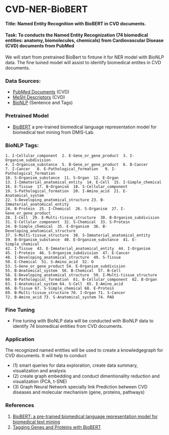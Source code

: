 # CVD-NER-BioBERT

#### Title: Named Entity Recognition with BioBERT in CVD documents. 

#### Task: To conducts the Named Entity Recognization (74 biomedical entities: anatomy, biomolecules, chemicals) from Cardiovascular Disease (CVD) documents from PubMed

We will start from pretrained BioBert to fintune it for NER model with BioNLP data. The fine tuined model will assist to identify biomedical entites in CVD documents.

### Data Sources:
 - [PubMed Documents](https://pubmed.ncbi.nlm.nih.gov/download/) (CVD)
 - [MeSH Descriptors](https://meshb.nlm.nih.gov/treeView) (CVD)
 - [BioNLP](https://www.ncbi.nlm.nih.gov/research/bionlp/Data/) (Sentence and Tags)

### Pretrained Model
-  [BioBERT](https://github.com/dmis-lab/biobert) a pre-trained biomedical language representation model for biomedical text mining from DMIS-Lab.

### BioNLP Tags:

```
1. I-Cellular_component  2. E-Gene_or_gene_product  3. I-Organism_subdivision
4. I-Organism_substance  5. B-Gene_or_gene_product  6. B-Cancer
7. I-Cancer   8. E-Pathological_formation   9. I-Pathological_formation
10. S-Organism_substance  11. S-Organ  12. E-Organ
13. I-Immaterial_anatomical_entity  14. E-Cell  15. I-Simple_chemical
16. E-Tissue  17. B-Organism  18. S-Cellular_component
19. S-Pathological_formation  20. I-Amino_acid  21. E-Anatomical_system
22. S-Developing_anatomical_structure 23. B-Immaterial_anatomical_entity
24. B-Protein  25. I-Chemical  26. S-Organism  27. I-Gene_or_gene_product
28. I-Cell  29. E-Multi-tissue_structure  30. B-Organism_subdivision
31. E-Cellular_component  32. S-Chemical  33. S-Protein
34. B-Simple_chemical  35. E-Organism  36. B-Developing_anatomical_structure
37. S-Multi-tissue_structure  38. S-Immaterial_anatomical_entity
39. B-Organism_substance  40. E-Organism_substance  41. E-Simple_chemical
42. I-Tissue  43. E-Immaterial_anatomical_entity  44. I-Organism
45. I-Protein  46. S-Organism_subdivision  47. E-Cancer
48. I-Developing_anatomical_structure  49. S-Tissue
50. E-Chemical  51. S-Amino_acid  52. O
53. S-Gene_or_gene_product 54. E-Organism_subdivision
55. B-Anatomical_system  56. B-Chemical  57. B-Cell  
58. E-Developing_anatomical_structure  59. I-Multi-tissue_structure  
60. B-Pathological_formation  61. B-Cellular_component  62. B-Organ
63. I-Anatomical_system 64. S-Cell  65. E-Amino_acid
66. B-Tissue 67. S-Simple_chemical 68. E-Protein
69. B-Multi-tissue_structure 70. I-Organ 71. S-Cancer
72. B-Amino_acid 73. S-Anatomical_system 74. PAD

```

### Fine Tuning
- Fine tuning with BioNLP data will be conducted with BioNLP data to identify 74 biomedical entities from CVD documents.

### Application
The recognized named entities will be used to create a knowledgegraph for CVD documents. It will help to conduct
-  (1) smart queries for data exploration, create data summary, visualization and analysis 
-  (2) create graph embedding and conduct dimentionality reduction and visualization (PCA, t-SNE)
-  (3) Graph Neural Network specially link Prediction between CVD diseases and molecular mechanism (gene,  proteins, pathways)


### References
1. [BioBERT: a pre-trained biomedical language representation model for biomedical text mining](https://www.ncbi.nlm.nih.gov/pmc/articles/PMC7703786/)
2. [Tagging Genes and Proteins with BioBERT](https://towardsdatascience.com/tagging-genes-and-proteins-with-biobert-c7b04fc6eb4f)
